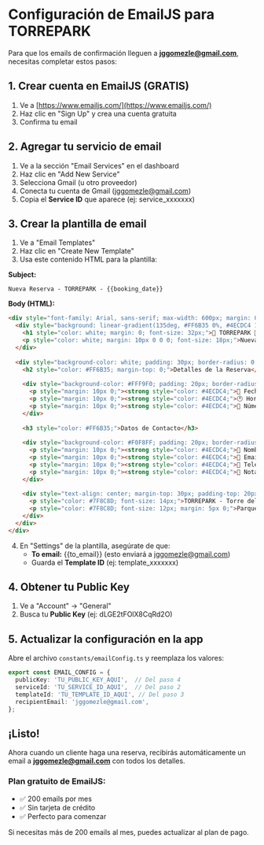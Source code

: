 # Configuración de EmailJS para TORREPARK

Para que los emails de confirmación lleguen a **jggomezle@gmail.com**, necesitas completar estos pasos:

## 1. Crear cuenta en EmailJS (GRATIS)

1. Ve a [https://www.emailjs.com/](https://www.emailjs.com/)
2. Haz clic en "Sign Up" y crea una cuenta gratuita
3. Confirma tu email

## 2. Agregar tu servicio de email

1. Ve a la sección "Email Services" en el dashboard
2. Haz clic en "Add New Service"
3. Selecciona Gmail (u otro proveedor)
4. Conecta tu cuenta de Gmail (jggomezle@gmail.com)
5. Copia el **Service ID** que aparece (ej: service_xxxxxxx)

## 3. Crear la plantilla de email

1. Ve a "Email Templates"
2. Haz clic en "Create New Template"
3. Usa este contenido HTML para la plantilla:

**Subject:**
```
Nueva Reserva - TORREPARK - {{booking_date}}
```

**Body (HTML):**
```html
<div style="font-family: Arial, sans-serif; max-width: 600px; margin: 0 auto; padding: 20px; background-color: #FFF9F0;">
  <div style="background: linear-gradient(135deg, #FF6B35 0%, #4ECDC4 100%); padding: 30px; border-radius: 15px 15px 0 0; text-align: center;">
    <h1 style="color: white; margin: 0; font-size: 32px;">🎉 TORREPARK 🎉</h1>
    <p style="color: white; margin: 10px 0 0 0; font-size: 18px;">Nueva Reserva Recibida</p>
  </div>
  
  <div style="background-color: white; padding: 30px; border-radius: 0 0 15px 15px; box-shadow: 0 4px 6px rgba(0,0,0,0.1);">
    <h2 style="color: #FF6B35; margin-top: 0;">Detalles de la Reserva</h2>
    
    <div style="background-color: #FFF9F0; padding: 20px; border-radius: 10px; margin: 20px 0;">
      <p style="margin: 10px 0;"><strong style="color: #4ECDC4;">📅 Fecha:</strong> {{booking_date}}</p>
      <p style="margin: 10px 0;"><strong style="color: #4ECDC4;">🕐 Hora:</strong> {{booking_time}}</p>
      <p style="margin: 10px 0;"><strong style="color: #4ECDC4;">👶 Número de niños:</strong> {{number_of_kids}}</p>
    </div>
    
    <h3 style="color: #FF6B35;">Datos de Contacto</h3>
    
    <div style="background-color: #F0F8FF; padding: 20px; border-radius: 10px; margin: 20px 0;">
      <p style="margin: 10px 0;"><strong style="color: #4ECDC4;">👤 Nombre:</strong> {{parent_name}}</p>
      <p style="margin: 10px 0;"><strong style="color: #4ECDC4;">📧 Email:</strong> {{parent_email}}</p>
      <p style="margin: 10px 0;"><strong style="color: #4ECDC4;">📱 Teléfono:</strong> {{parent_phone}}</p>
      <p style="margin: 10px 0;"><strong style="color: #4ECDC4;">📝 Notas:</strong> {{notes}}</p>
    </div>
    
    <div style="text-align: center; margin-top: 30px; padding-top: 20px; border-top: 2px solid #E0E0E0;">
      <p style="color: #7F8C8D; font-size: 14px;">TORREPARK - Torre del Mar</p>
      <p style="color: #7F8C8D; font-size: 12px; margin: 5px 0;">Parque de Bolas Infantil</p>
    </div>
  </div>
</div>
```

4. En "Settings" de la plantilla, asegúrate de que:
   - **To email:** {{to_email}} (esto enviará a jggomezle@gmail.com)
   - Guarda el **Template ID** (ej: template_xxxxxxx)

## 4. Obtener tu Public Key

1. Ve a "Account" → "General"
2. Busca tu **Public Key** (ej: dLGE2tFOlX8CqRd2O)

## 5. Actualizar la configuración en la app

Abre el archivo `constants/emailConfig.ts` y reemplaza los valores:

```typescript
export const EMAIL_CONFIG = {
  publicKey: 'TU_PUBLIC_KEY_AQUI',  // Del paso 4
  serviceId: 'TU_SERVICE_ID_AQUI',  // Del paso 2
  templateId: 'TU_TEMPLATE_ID_AQUI', // Del paso 3
  recipientEmail: 'jggomezle@gmail.com',
};
```

## ¡Listo!

Ahora cuando un cliente haga una reserva, recibirás automáticamente un email a **jggomezle@gmail.com** con todos los detalles.

### Plan gratuito de EmailJS:
- ✅ 200 emails por mes
- ✅ Sin tarjeta de crédito
- ✅ Perfecto para comenzar

Si necesitas más de 200 emails al mes, puedes actualizar al plan de pago.
